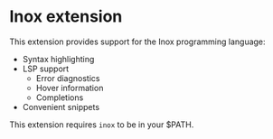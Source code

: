 # Inox extension

This extension provides support for the Inox programming language:
- Syntax highlighting
- LSP support
    - Error diagnostics
    - Hover information
    - Completions
- Convenient snippets

This extension requires `inox` to be in your $PATH.